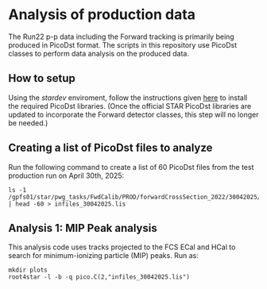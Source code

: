 # Analysis of production data
The Run22 p-p data including the Forward tracking is primarily being produced in PicoDst format. The scripts in this repository use PicoDst classes to perform data analysis on the produced data.

How to setup
------------
Using the <i>stardev</i> enviroment, follow the instructions given [here](https://github.com/jdbrice/star-sw-1/wiki#accessing-up-to-date-code) to install the required PicoDst libraries. (Once the official STAR PicoDst libraries are updated to incorporate the Forward detector classes, this step will no longer be needed.)

Creating a list of PicoDst files to analyze
--------------------------------------------
Run the following command to create a list of 60 PicoDst files from the test production run on April 30th, 2025:

```
ls -1 /gpfs01/star/pwg_tasks/FwdCalib/PROD/forwardCrossSection_2022/30042025/*.root | head -60 > infiles_30042025.lis
```

Analysis 1: MIP Peak analysis
------------------------------
This analysis code uses tracks projected to the FCS ECal and HCal to search for minimum-ionizing particle (MIP) peaks. Run as:

```
mkdir plots
root4star -l -b -q pico.C(2,"infiles_30042025.lis")
```


